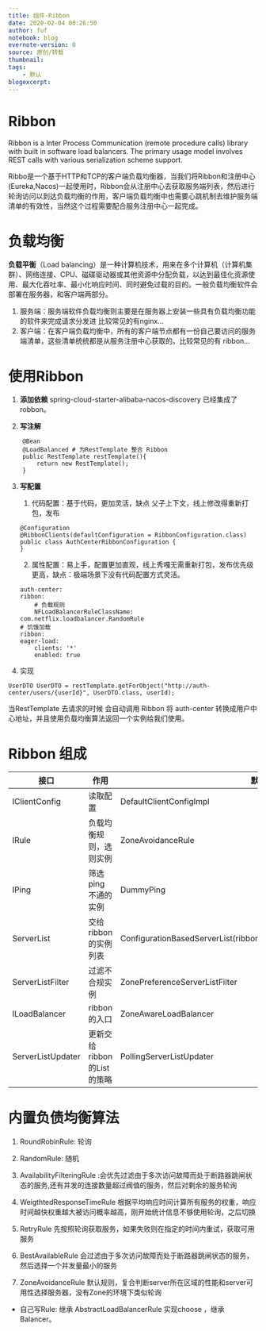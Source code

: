 ```yaml
---
title: 组件-Ribbon
date: 2020-02-04 00:26:50
author: fuf
notebook: blog
evernote-version: 0
source: 原创/转载
thumbnail: 
tags:
    - 默认
blogexcerpt:
---
```





# Ribbon
Ribbon is a Inter Process Communication (remote procedure calls) library with built in software load balancers. The primary usage model involves REST calls with various serialization scheme support.

Ribbo是一个基于HTTP和TCP的客户端负载均衡器，当我们将Ribbon和注册中心(Eureka,Nacos)一起使用时，Ribbon会从注册中心去获取服务端列表，然后进行轮询访问以到达负载均衡的作用，客户端负载均衡中也需要心跳机制去维护服务端清单的有效性，当然这个过程需要配合服务注册中心一起完成。

<!-- more -->
# 负载均衡
**负载平衡**（Load balancing）是一种计算机技术，用来在多个计算机（计算机集群）、网络连接、CPU、磁碟驱动器或其他资源中分配负载，以达到最佳化资源使用、最大化吞吐率、最小化响应时间、同时避免过载的目的。一般负载均衡软件会部署在服务器，和客户端两部分。
1. 服务端：服务端软件负载均衡则主要是在服务器上安装一些具有负载均衡功能的软件来完成请求分发进 比较常见的有nginx...
2. 客户端：在客户端负载均衡中，所有的客户端节点都有一份自己要访问的服务端清单，这些清单统统都是从服务注册中心获取的。比较常见的有 ribbon...


# 使用Ribbon

1. **添加依赖**
spring-cloud-starter-alibaba-nacos-discovery 已经集成了 robbon。

2. **写注解**

```
    @Bean
    @LoadBalanced # 为RestTemplate 整合 Ribbon
    public RestTemplate restTemplate(){
        return new RestTemplate();
    }
```



3. **写配置**
   1. 代码配置：基于代码，更加灵活，缺点 父子上下文，线上修改得重新打包，发布

    ```
    @Configuration
    @RibbonClients(defaultConfiguration = RibbonConfiguration.class)
    public class AuthCenterRibbonConfiguration {
    }
    ```


   2. 属性配置：易上手，配置更加直观，线上秀嘎无需重新打包，发布优先级更高，缺点：极端场景下没有代码配置方式灵活。

    ```
    auth-center:
    ribbon:
        # 负载规则
        NFLoadBalancerRuleClassName: com.netflix.loadbalancer.RandomRule
    # 饥饿加载
    ribbon:
    eager-load:
        clients: '*'
        enabled: true
    ```



4. 实现

`UserDTO UserDTO = restTemplate.getForObject("http://auth-center/users/{userId}", UserDTO.class, userId);`

当RestTemplate 去请求的时候 会自动调用 Ribbon 将 auth-center 转换成用户中心地址，并且使用负载均衡算法返回一个实例给我们使用。

# Ribbon 组成

|  接口           | 作用      | 默认值|
|  ----           |  ----    | ----- |
| IClientConfig   | 读取配置  | DefaultClientConfigImpl     |
| IRule          | 负载均衡规则，选则实例 | ZoneAvoidanceRule     |
|IPing           |筛选ping不通的实例	|DummyPing|
|ServerList      |交给ribbon的实例列表|ConfigurationBasedServerList(ribbon)/NacosServerList(springcloudalibaba)|
|ServerListFilter|过滤不合规实例	|ZonePreferenceServerListFilter|
|ILoadBalancer| ribbon的入口   |ZoneAwareLoadBalancer|
|ServerListUpdater| 更新交给ribbon的List的策略 |PollingServerListUpdater

# 内置负债均衡算法
1. RoundRobinRule: 轮询


2. RandomRule: 随机


3. AvailabilityFilteringRule :会优先过滤由于多次访问故障而处于断路器跳闸状态的服务,还有并发的连接数量超过阀值的服务，然后对剩余的服务轮询


4. WeigthtedResponseTimeRule
根据平均响应时间计算所有服务的权重，响应时间越快权重越大被访问概率越高，刚开始统计信息不够使用轮询，之后切换


5. RetryRule
先按照轮询获取服务，如果失败则在指定的时间内重试，获取可用服务


6. BestAvailableRule
会过滤由于多次访问故障而处于断路器跳闸状态的服务，然后选择一个并发量最小的服务


7. ZoneAvoidanceRule
默认规则，复合判断server所在区域的性能和server可用性选择服务器，没有Zone的环境下类似轮询


- 自己写Rule: 继承 AbstractLoadBalancerRule 实现choose ，继承 Balancer。